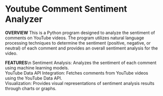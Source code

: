 # **Youtube Comment Sentiment Analyzer**
**OVERVIEW**
This is a Python program designed to analyze the sentiment of comments on YouTube videos. The program utilizes natural language processing techniques to determine the sentiment (positive, negative, or neutral) of each comment and provides an overall sentiment analysis for the video.

**FEATURES**\n
Sentiment Analysis: Analyzes the sentiment of each comment using machine learning models.  
YouTube Data API Integration: Fetches comments from YouTube videos using the YouTube Data API.  
Visualization: Provides visual representations of sentiment analysis results through charts or graphs.  
